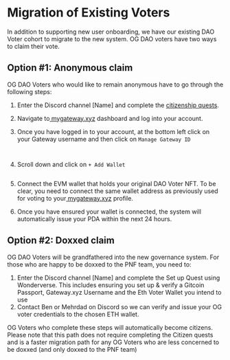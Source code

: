 # Migration of Existing Voters

In addition to supporting new user onboarding, we have our existing DAO Voter cohort to migrate to the new system. OG DAO voters have two ways to claim their vote.

## Option #1: Anonymous claim&#x20;

OG DAO Voters who would like to remain anonymous have to go through the following steps:

1. Enter the Discord channel \[Name] and complete the [citizenship quests](onboarding-new-voters.md#new-citizens).
2. Navigate to[ mygateway.xyz](http://mygateway.xyz) dashboard and log into your account.
3.  Once you have logged in to your account, at the bottom left click on your Gateway username and then click on `Manage Gateway ID`

    <figure><img src="https://lh7-us.googleusercontent.com/q9UWaEYMGt6tRITe8xDJIt3pxgY9f-EvjefhsaX5cralWcIBSfJWCjq5fxIXVRC35iuISXjKcv7gWP4zokwYGUkkUJ4YrfN9VrPjUGB_l14uyEShZ_lQ_Rra4ZwcdLWtTc7cfXzMqTenBVSYzlihATo" alt=""><figcaption></figcaption></figure>

    <figure><img src="https://lh7-us.googleusercontent.com/zvU6v8nNtKwicl91q2HUqsqg-xWDgJCbxCQnCwZenJfzarRP9-acxT3dYH70pscBgSG_7Uau5e8KW00rmSR08rAGnUIanSpitOliWOoR_cFkrPjTScqSSFOPHMzAKxnowkc3kYQPBZAG2t6uCVk8UAs" alt=""><figcaption></figcaption></figure>
4.  Scroll down and click on `+ Add Wallet`

    <figure><img src="https://lh7-us.googleusercontent.com/dBOjaSN-hcUnl74plAGiXFGRnkv885bbP9XJuxFtIsPDiBWpdXFlVMTdFb5vJSFamhJh3wxX2zFEddcfy_vw49kRpbTIlvPGgsTCXPLlkwYDiQ0M_vKLRyUNMjgSbu7SH-54-2p_XgcM8KQ0vmBLwf0" alt=""><figcaption><p> </p></figcaption></figure>
5. Connect the EVM wallet that holds your original DAO Voter NFT. To be clear, you need to connect the same wallet address as previously used for voting to your[ mygateway.xyz](http://mygateway.xyz) profile.
6. Once you have ensured your wallet is connected, the system will automatically issue your PDA within the next 24 hours.

## Option #2: Doxxed claim

OG DAO Voters will be grandfathered into the new governance system. For those who are happy to be doxxed to the PNF team, you need to:

1. Enter the Discord channel \[Name] and complete the Set up Quest using Wonderverse. This includes ensuring you set up & verify a Gitcoin Passport, Gateway.xyz Username and the Eth Voter Wallet you intend to use
2. Contact Ben or Mehrdad on Discord so we can verify and issue your OG voter credentials to the chosen ETH wallet.

OG Voters who complete these steps will automatically become citizens.  Please note that this path does not require completing the Citizen quests and is a faster migration path for any OG Voters who are less concerned to be doxxed (and only doxxed to the PNF team)
